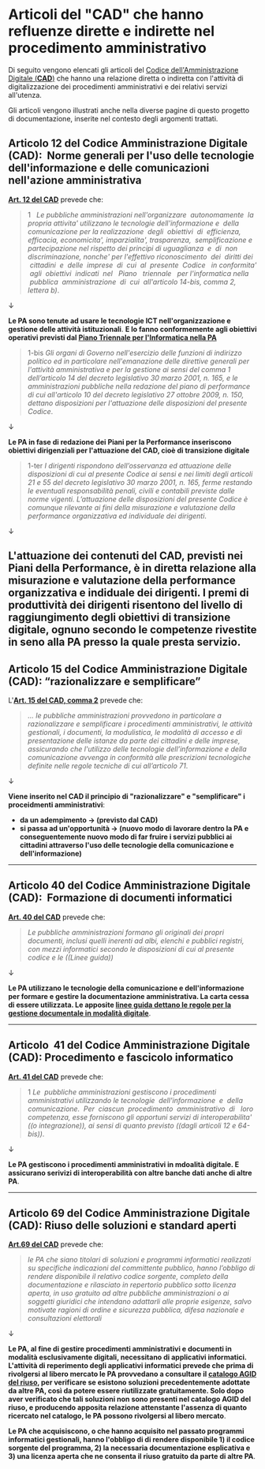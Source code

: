 # Articoli del "CAD" che hanno refluenze dirette e indirette nel procedimento amministrativo
Di seguito vengono elencati gli articoli del [Codice dell'Amministrazione Digitale (**CAD**)](https://docs.italia.it/italia/piano-triennale-ict/codice-amministrazione-digitale-docs/it/v2021-07-30/index.html) che hanno una relazione diretta o indiretta con l'attività di digitalizzazione dei procedimenti amministrativi e dei relativi servizi all'utenza.

Gli articoli vengono illustrati anche nella diverse pagine di questo progetto di documentazione, inserite nel contesto degli argomenti trattati.


## Articolo 12 del Codice Amministrazione Digitale (CAD):  Norme generali per l'uso delle tecnologie dell'informazione e delle comunicazioni nell'azione amministrativa

[**Art. 12 del CAD**](https://docs.italia.it/italia/piano-triennale-ict/codice-amministrazione-digitale-docs/it/v2021-07-30/_rst/capo_I-sezione_III-articolo_12.html) prevede che:
> 1  
> *Le pubbliche amministrazioni nell'organizzare  autonomamente  la propria attivita' utilizzano le tecnologie dell'informazione e  della comunicazione per la realizzazione  degli  obiettivi  di  efficienza, efficacia, economicita', imparzialita', trasparenza,  semplificazione e partecipazione nel rispetto dei principi di uguaglianza  e  di  non discriminazione, nonche' per l'effettivo riconoscimento  dei  diritti dei  cittadini  e  delle  imprese  di  cui  al  presente  Codice   in conformita'  agli  obiettivi  indicati  nel   Piano   triennale   per l'informatica nella  pubblica  amministrazione  di  cui  all'articolo 14-bis, comma 2, lettera b)*.

↓

**Le PA sono tenute ad usare le tecnologie ICT nell'organizzazione e gestione delle attività istituzionali**. **E lo fanno conformemente agli obiettivi operativi previsti dal [Piano Triennale per l'Informatica nella PA](https://docs.italia.it/italia/piano-triennale-ict/pianotriennale-ict-doc/it/2020-2022/index.html)**


> 1-bis 
> *Gli organi di Governo nell'esercizio delle funzioni di indirizzo politico ed in particolare nell'emanazione delle direttive generali per l'attività amministrativa e per la gestione ai sensi del comma 1 dell’articolo 14 del decreto legislativo 30 marzo 2001, n. 165, e le amministrazioni pubbliche nella redazione del piano di performance di cui all'articolo 10 del decreto legislativo 27 ottobre 2009, n. 150, dettano disposizioni per l'attuazione delle disposizioni del presente Codice*.

↓

**Le PA in fase di redazione dei Piani per la Performance inseriscono obiettivi dirigenziali per l'attuazione del CAD, cioè di transizione digitale**

> 1-ter 
> *I dirigenti rispondono dell’osservanza ed attuazione delle disposizioni di cui al presente Codice ai sensi e nei limiti degli articoli 21 e 55 del decreto legislativo 30 marzo 2001, n. 165, ferme restando le eventuali responsabilità penali, civili e contabili previste dalle norme vigenti. L’attuazione delle disposizioni del presente Codice è comunque rilevante ai fini della misurazione e valutazione della performance organizzativa ed individuale dei dirigenti*.

↓

**L'attuazione dei contenuti del CAD, previsti nei Piani della Performance, è in diretta relazione alla misurazione e valutazione della performance organizzativa e indiduale dei dirigenti. I premi di produttività dei dirigenti risentono del livello di raggiungimento degli obiettivi di transizione digitale, ognuno secondo le competenze rivestite in seno alla PA presso la quale presta servizio**.
---


## Articolo 15 del Codice Amministrazione Digitale (CAD): “razionalizzare e semplificare”

L'[**Art. 15 del CAD, comma 2**](https://docs.italia.it/italia/piano-triennale-ict/codice-amministrazione-digitale-docs/it/v2021-07-30/_rst/capo_I-sezione_III-articolo_15.html) prevede che:
> *... le pubbliche amministrazioni provvedono in particolare a razionalizzare e semplificare i procedimenti amministrativi, le attività gestionali, i documenti, la modulistica, le modalità di accesso e di presentazione delle istanze da parte dei cittadini e delle imprese, assicurando che l'utilizzo delle tecnologie dell’informazione e della comunicazione avvenga in conformità alle prescrizioni tecnologiche definite nelle regole tecniche di cui all’articolo 71*.

↓

**Viene inserito nel CAD il principio di "razionalizzare" e "semplificare" i proceidmenti amministrativi**:

- **da un adempimento → (previsto dal CAD)**
- **si passa ad un'opportunità → (nuovo modo di lavorare dentro la PA e conseguentemente nuovo modo di far fruire i servizi pubblici ai cittadini attraverso l'uso delle tecnologie della comunicazione e dell'informazione)**


---


## Articolo 40 del Codice Amministrazione Digitale (CAD):  Formazione di documenti informatici

[**Art. 40 del CAD**](https://docs.italia.it/italia/piano-triennale-ict/codice-amministrazione-digitale-docs/it/v2021-07-30/_rst/capo_III-sezione_I-articolo_40.html) prevede che:
> *Le pubbliche amministrazioni formano gli originali dei propri documenti, inclusi quelli inerenti ad albi, elenchi e pubblici registri, con mezzi informatici secondo le disposizioni di cui al presente codice e le ((Linee guida))*

↓

**Le PA utilizzano le tecnologie della comunicazione e dell'informazione per formare e gestire la documentazione amministrativa. La carta cessa di essere utilizzata. Le apposite [linee guida dettano le regole per la gestione documentale in modalità digitale](https://docs.italia.it/AgID/documenti-in-consultazione/lg-documenti-informatici-docs/it/bozza/index.html)**.

---


## Articolo  41 del Codice Amministrazione Digitale (CAD): Procedimento e fascicolo informatico

[**Art. 41 del CAD**](https://docs.italia.it/italia/piano-triennale-ict/codice-amministrazione-digitale-docs/it/v2021-07-30/_rst/capo_III-sezione_II-articolo_41.html) prevede che:
> 1
> *Le  pubbliche amministrazioni gestiscono i procedimenti amministrativi utilizzando le tecnologie  dell'informazione  e  della comunicazione.  Per  ciascun  procedimento  amministrativo  di   loro competenza, esse forniscono gli opportuni servizi di interoperabilita' ((o integrazione)), ai sensi di quanto previsto ((dagli articoli 12 e 64-bis))*.

↓

**Le PA gestiscono i procedimenti amministrativi in mdoalità digitale. E assicurano serivizi di interoperabilità con altre banche dati anche di altre PA**.

---


## Articolo 69 del Codice Amministrazione Digitale (CAD): Riuso delle soluzioni e standard aperti

[**Art.69 del CAD**](https://docs.italia.it/italia/piano-triennale-ict/codice-amministrazione-digitale-docs/it/v2021-07-30/_rst/capo_VI-articolo_69.html) prevede che:
> *le PA che siano titolari di soluzioni e programmi informatici realizzati su specifiche indicazioni del committente pubblico, hanno l’obbligo di rendere disponibile il relativo codice sorgente, completo della documentazione e rilasciato in repertorio pubblico sotto licenza aperta, in uso gratuito ad altre pubbliche amministrazioni o ai soggetti giuridici che intendano adattarli alle proprie esigenze, salvo motivate ragioni di ordine e sicurezza pubblica, difesa nazionale e consultazioni elettorali*

↓

**Le PA, al fine di gestire procedimenti amministrativi e documenti in modalità esclusivamente digitali, necessitano di applicativi informatici. L'attività di reperimento degli applicativi informatici prevede che prima di rivolgersi al libero mercato le PA provvedano a consultare il [catalogo AGID del riuso](https://developers.italia.it/it/software), per verificare se esistono soluzioni precedentemente adottate da altre PA, così da potere essere riutilizzate gratuitamente. Solo dopo aver verificato che tali soluzioni non sono presenti nel catalogo AGID del riuso, e producendo apposita relazione attenstante l'assenza di quanto ricercato nel catalogo, le PA possono rivolgersi al libero mercato**.

**Le PA che acquisiscono, o che hanno acquisito nel passato programmi informatici gestionali, hanno l'obbligo di di rendere disponibile 1) il codice sorgente del programma, 2) la necessaria documentazione esplicativa e 3) una licenza aperta che ne consenta il riuso gratuito da parte di altre PA**.
